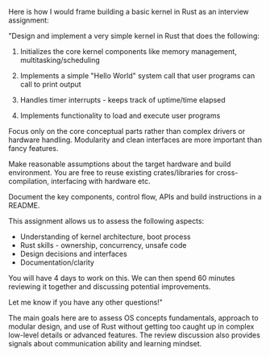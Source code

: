 Here is how I would frame building a basic kernel in Rust as an interview assignment:

"Design and implement a very simple kernel in Rust that does the following:

1. Initializes the core kernel components like memory management, multitasking/scheduling

2. Implements a simple "Hello World" system call that user programs can call to print output

3. Handles timer interrupts - keeps track of uptime/time elapsed

4. Implements functionality to load and execute user programs 

Focus only on the core conceptual parts rather than complex drivers or hardware handling. Modularity and clean interfaces are more important than fancy features.  

Make reasonable assumptions about the target hardware and build environment. You are free to reuse existing crates/libraries for cross-compilation, interfacing with hardware etc. 

Document the key components, control flow, APIs and build instructions in a README.

This assignment allows us to assess the following aspects:

- Understanding of kernel architecture, boot process
- Rust skills - ownership, concurrency, unsafe code
- Design decisions and interfaces 
- Documentation/clarity

You will have 4 days to work on this. We can then spend 60 minutes reviewing it together and discussing potential improvements.

Let me know if you have any other questions!"

The main goals here are to assess OS concepts fundamentals, approach to modular design, and use of Rust without getting too caught up in complex low-level details or advanced features. The review discussion also provides signals about communication ability and learning mindset.